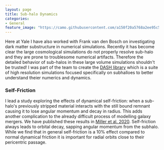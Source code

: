 ```yaml
---
layout: page
title: Sub-halo Dynamics
categories:
- General
feature_image: "https://camo.githubusercontent.com/a150f20a5768a2ee95c59706cfa085579aaa2288d11dfee866aff67c57bbeec1/68747470733a2f2f75706c6f61642e77696b696d656469612e6f72672f77696b6970656469612f636f6d6d6f6e732f302f30332f4261726e65735f6875745f757365645f6e6f6465732e706e67"
---
```


Here at Yale I have also worked with Frank van den Bosch on investigating dark matter substructure in numerical simulations. Recently it has become clear the large cosmological simulations do not properly resolve sub-halo and they are prone to troublesome numerical artifacts. Therefore the detailed behavior of sub-halos in these large volume simulations shouldn't be trusted! I was part of the team to create the [DASH library](https://cosmo.oca.eu/dash/) which is a suite of high resolution simulations focused specifically on subhalloes to better understand theier numerics and dynamics.

### Self-Friction

I lead a study exploring the effects of dynamical self-friction: when a sub-halo's previously stripped material interacts with the still bound remnant causing it to lose angular momentum and decay in radius. This adds another complication to the already difficult process of modelling galaxy mergers. We have published these results in [Miller et al. 2020](https://ui.adsabs.harvard.edu/abs/2020MNRAS.495.4496M/abstract). Self-friction always leads to orbital decay, sapping angular momentum from the subhalo. While we find that in general self-friction is a 10% effect compared to normal dynamical friction it is important for radial orbits close to their pericentric passage.
